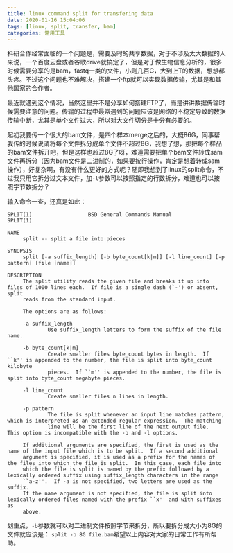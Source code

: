 ```yaml
---
title: linux command split for transfering data
date: 2020-01-16 15:04:06
tags: [linux, split, transfer, bam]
categories: 常用工具
---
```


科研合作经常面临的一个问题是，需要及时的共享数据，对于不涉及太大数据的人来说，一个百度云盘或者谷歌drive就搞定了，但是对于做生物信息分析的，很多时候需要分享的是bam，fastq一类的文件，小则几百G，大到上T的数据，想想都头疼。不过这个问题也不难解决，搭建一个ftp就可以实现数据传输，尤其是和其他国家的合作者。

最近就遇到这个情况，当然这里并不是分享如何搭建FTP了，而是讲讲数据传输时候需要注意的问题。传输的过程中最常遇到的问题应该是网络的不稳定导致的数据传输中断，尤其是单个文件过大，所以对大文件切分是十分有必要的。

起初我要传一个很大的bam文件，是四个样本merge之后的，大概86G，同事帮我传的时候说请将每个文件拆分成单个文件不超过8G，我想了想，那把每个样品的bam文件拆开吧，但是这样也超过8G了呀，难道需要把单个bam文件转成sam文件再拆分（因为bam文件是二进制的，如果要按行操作，肯定是想着转成sam操作），好复杂啊，有没有什么更好的方式呢？随即我想到了linux的split命令，不过我只用它拆分过文本文件，加`-l`参数可以按照指定的行数拆分，难道也可以按照字节数拆分？

输入命令一查，还真是如此：

```shell
SPLIT(1)                  BSD General Commands Manual                 SPLIT(1)

NAME
     split -- split a file into pieces

SYNOPSIS
     split [-a suffix_length] [-b byte_count[k|m]] [-l line_count] [-p pattern] [file [name]]

DESCRIPTION
     The split utility reads the given file and breaks it up into files of 1000 lines each.  If file is a single dash (`-') or absent, split
     reads from the standard input.

     The options are as follows:

     -a suffix_length
             Use suffix_length letters to form the suffix of the file name.

     -b byte_count[k|m]
             Create smaller files byte_count bytes in length.  If ``k'' is appended to the number, the file is split into byte_count kilobyte
             pieces.  If ``m'' is appended to the number, the file is split into byte_count megabyte pieces.

     -l line_count
             Create smaller files n lines in length.

     -p pattern
             The file is split whenever an input line matches pattern, which is interpreted as an extended regular expression.  The matching
             line will be the first line of the next output file.  This option is incompatible with the -b and -l options.

     If additional arguments are specified, the first is used as the name of the input file which is to be split.  If a second additional
     argument is specified, it is used as a prefix for the names of the files into which the file is split.  In this case, each file into
     which the file is split is named by the prefix followed by a lexically ordered suffix using suffix_length characters in the range
     ``a-z''.  If -a is not specified, two letters are used as the suffix.
     If the name argument is not specified, the file is split into lexically ordered files named with the prefix ``x'' and with suffixes as
     above.

```

划重点，```-b```参数就可以对二进制文件按照字节来拆分，所以要拆分成大小为8G的文件就应该是： ```split -b 8G file.bam```希望以上内容对大家的日常工作有所帮助。